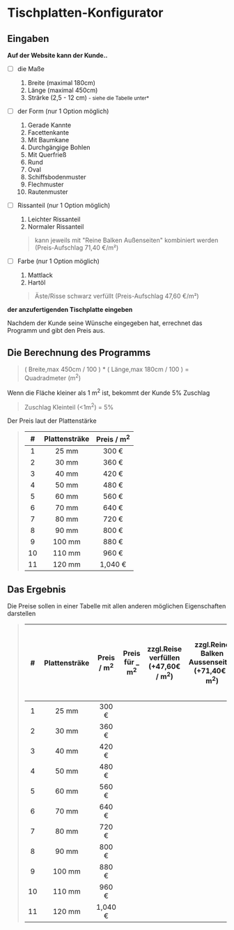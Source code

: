# Tischplatten-Konfigurator


## Eingaben
**Auf der Website kann der Kunde..**

- [ ] die Maße 
    1. Breite (maximal 180cm)
    2. Länge (maximal 450cm)
    3. Strärke (2,5 - 12 cm) <small>- siehe die Tabelle unter*</small>
- [ ] der Form (nur 1 Option möglich)
    1. Gerade Kannte
    2. Facettenkante
    3. Mit Baumkane
    4. Durchgängige Bohlen
    5. Mit Querfrieß
    6. Rund
    7. Oval
    8. Schiffsbodenmuster
    9. Flechmuster
    10. Rautenmuster
- [ ] Rissanteil (nur 1 Option möglich)
    1. Leichter Rissanteil
    2. Normaler Rissanteil
    >kann jeweils mit "Reine Balken Außenseiten" kombiniert werden (Preis-Aufschlag 71,40 €/m²)
- [ ] Farbe (nur 1 Option möglich)
    1. Mattlack
    2. Hartöl
    >Äste/Risse schwarz verfüllt (Preis-Aufschlag 47,60 €/m²)


**der anzufertigenden Tischplatte eingeben**

Nachdem der Kunde seine Wünsche eingegeben hat, errechnet das Programm und gibt den Preis aus.

## Die Berechnung des Programms

> ( Breite,max 450cm / 100 ) * ( Länge,max 180cm / 100 ) = Quadradmeter (m<sup>2</sup>)

Wenn die Fläche kleiner als 1 m<sup>2</sup> ist, bekommt der Kunde 5% Zuschlag
> Zuschlag Kleinteil (<1m<sup>2</sup>) = 5%


Der Preis laut der Plattenstärke 

>| # | Plattensträke | Preis / m<sup>2</sup> |
>|:----:|:---------:|:---------:|
>| 1 | 25 mm | 300 € |
>| 2 | 30 mm | 360 € |
>| 3 | 40 mm | 420 € |
>| 4 | 50 mm | 480 € |
>| 5 | 60 mm | 560 € |
>| 6 | 70 mm | 640 € |
>| 7 | 80 mm | 720 € |
>| 8 | 90 mm | 800 € |
>| 9 | 100 mm | 880 € |
>| 10 | 110 mm | 960 € |
>| 11 | 120 mm | 1,040 € |

## Das Ergebnis

Die Preise sollen in einer Tabelle mit allen anderen möglichen Eigenschaften darstellen

>| # | Plattensträke | Preis / m<sup>2</sup> | Preis für _ m<sup>2</sup> | zzgl.Reise verfüllen (+47,60€ / m<sup>2</sup>) | zzgl.Reine Balken Aussenseiten (+71,40€ / m<sup>2</sup>) | zzgl.Reise verfüllen (+47,60€ / m<sup>2</sup>) und Reine Balken Aussenseiten (+71,40€ / m<sup>2</sup>) |
>|:----:|:----:|:----:|:----:|:----:|:----:|:----:|
>| 1 | 25 mm | 300 € | | | | |
>| 2 | 30 mm | 360 € | | | | |
>| 3 | 40 mm | 420 € | | | | |
>| 4 | 50 mm | 480 € | | | | |
>| 5 | 60 mm | 560 € | | | | |
>| 6 | 70 mm | 640 € | | | | |
>| 7 | 80 mm | 720 € | | | | |
>| 8 | 90 mm | 800 € | | | | |
>| 9 | 100 mm | 880 € | | | | |
>| 10 | 110 mm | 960 € | | | | |
>| 11 | 120 mm | 1,040 € | | | | |